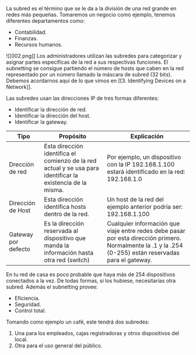 La subred es el término que se le da a la división de una red grande en redes más pequeñas. 
Tomaremos un negocio como ejemplo, tenemos diferentes departamentos como:
- Contabilidad.
- Finanzas.
- Recursos humanos.

![[002.png]]
Los administradores utilizan las subredes para categorizar y asignar partes específicas de la red a sus respectivas funciones. 
El subnetting se consigue partiendo el número de hosts que caben en la red representado por un número llamado la máscara de subred (32 bits). Debemos acordarnos aquí de lo que vimos en [[3. Identifying Devices on a Network]]. 

Las subredes usan las direcciones IP de tres formas diferentes:

- Identificar la dirección de red.
- Identificar la dirección del host.
- Identificar la gateway.

| **Tipo**            | **Propósito**                                                                                               | **Explicación**                                                                                                                                          |
| ------------------- | ----------------------------------------------------------------------------------------------------------- | -------------------------------------------------------------------------------------------------------------------------------------------------------- |
| Drección de red     | Esta dirección identifica el comienzo de la red actual y se usa para identificar la existencia de la misma. | Por ejemplo, un dispositivo con la IP 192.168.1.100 estará identificado en la red: 192.168.1.0                                                           |
| Dirección de Host   | Esta dirección identifica hosts dentro de la red.                                                           | Un host de la red del ejemplo anterior podría ser: 192.168.1.100                                                                                         |
| Gateway por defecto | Es la dirección reservada al dispositivo que manda la información hasta otra red (switch)                   | Cualquier información que viaje entre redes debe pasar por esta dirección primero. Normalmente la .1 y la .254 (0-255) están reservadas para el gateway. |

En tu red de casa es poco probable que haya más de 254 dispositivos conectados a la vez. De todas formas, si los hubiese, necesitarías otra subred.
Además el subnetting provee:

- Eficiencia.
- Seguridad.
- Control total.

Tomando como ejemplo un café, este tendrá dos subredes:

1. Una para los empleados, cajas registradoras y otros dispositivos del local.
2. Otra para el uso general del público.